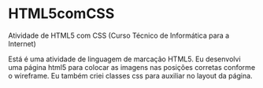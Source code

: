 # HTML5comCSS
Atividade de HTML5 com CSS (Curso Técnico de Informática para a Internet)

Está é uma atividade de linguagem de marcação HTML5. Eu desenvolvi uma página html5 para colocar as imagens 
nas posições corretas conforme o wireframe. Eu também criei classes css para auxiliar no layout da página.
